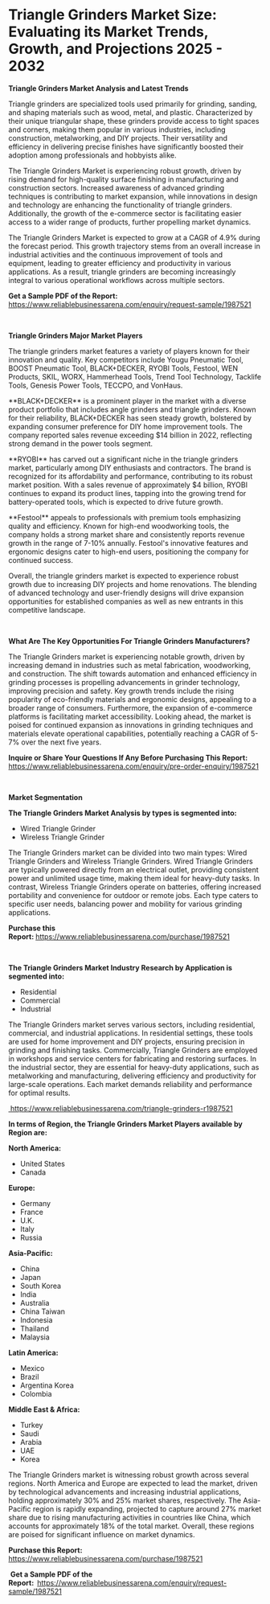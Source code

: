 <p><h1>Triangle Grinders Market Size: Evaluating its Market Trends, Growth, and Projections 2025 - 2032</h1></p><p><strong>Triangle Grinders Market Analysis and Latest Trends</strong></p>
<p><p>Triangle grinders are specialized tools used primarily for grinding, sanding, and shaping materials such as wood, metal, and plastic. Characterized by their unique triangular shape, these grinders provide access to tight spaces and corners, making them popular in various industries, including construction, metalworking, and DIY projects. Their versatility and efficiency in delivering precise finishes have significantly boosted their adoption among professionals and hobbyists alike.</p><p>The Triangle Grinders Market is experiencing robust growth, driven by rising demand for high-quality surface finishing in manufacturing and construction sectors. Increased awareness of advanced grinding techniques is contributing to market expansion, while innovations in design and technology are enhancing the functionality of triangle grinders. Additionally, the growth of the e-commerce sector is facilitating easier access to a wider range of products, further propelling market dynamics.</p><p>The Triangle Grinders Market is expected to grow at a CAGR of 4.9% during the forecast period. This growth trajectory stems from an overall increase in industrial activities and the continuous improvement of tools and equipment, leading to greater efficiency and productivity in various applications. As a result, triangle grinders are becoming increasingly integral to various operational workflows across multiple sectors.</p></p>
<p><strong>Get a Sample PDF of the Report:&nbsp;</strong> <a href="https://www.reliablebusinessarena.com/enquiry/request-sample/1987521?utm_campaign=3008&utm_medium=2&utm_source=Github&utm_content=ia&utm_term=12042025&utm_id=triangle-grinders">https://www.reliablebusinessarena.com/enquiry/request-sample/1987521</a></p>
<p>&nbsp;</p>
<p><strong>Triangle Grinders Major Market Players</strong></p>
<p><p>The triangle grinders market features a variety of players known for their innovation and quality. Key competitors include Yougu Pneumatic Tool, BOOST Pneumatic Tool, BLACK+DECKER, RYOBI Tools, Festool, WEN Products, SKIL, WORX, Hammerhead Tools, Trend Tool Technology, Tacklife Tools, Genesis Power Tools, TECCPO, and VonHaus. </p><p>**BLACK+DECKER** is a prominent player in the market with a diverse product portfolio that includes angle grinders and triangle grinders. Known for their reliability, BLACK+DECKER has seen steady growth, bolstered by expanding consumer preference for DIY home improvement tools. The company reported sales revenue exceeding $14 billion in 2022, reflecting strong demand in the power tools segment.</p><p>**RYOBI** has carved out a significant niche in the triangle grinders market, particularly among DIY enthusiasts and contractors. The brand is recognized for its affordability and performance, contributing to its robust market position. With a sales revenue of approximately $4 billion, RYOBI continues to expand its product lines, tapping into the growing trend for battery-operated tools, which is expected to drive future growth.</p><p>**Festool** appeals to professionals with premium tools emphasizing quality and efficiency. Known for high-end woodworking tools, the company holds a strong market share and consistently reports revenue growth in the range of 7-10% annually. Festool's innovative features and ergonomic designs cater to high-end users, positioning the company for continued success.</p><p>Overall, the triangle grinders market is expected to experience robust growth due to increasing DIY projects and home renovations. The blending of advanced technology and user-friendly designs will drive expansion opportunities for established companies as well as new entrants in this competitive landscape.</p></p>
<p>&nbsp;</p>
<p><strong>What Are The Key Opportunities For Triangle Grinders Manufacturers?</strong></p>
<p><p>The Triangle Grinders market is experiencing notable growth, driven by increasing demand in industries such as metal fabrication, woodworking, and construction. The shift towards automation and enhanced efficiency in grinding processes is propelling advancements in grinder technology, improving precision and safety. Key growth trends include the rising popularity of eco-friendly materials and ergonomic designs, appealing to a broader range of consumers. Furthermore, the expansion of e-commerce platforms is facilitating market accessibility. Looking ahead, the market is poised for continued expansion as innovations in grinding techniques and materials elevate operational capabilities, potentially reaching a CAGR of 5-7% over the next five years.</p></p>
<p><strong>Inquire or Share Your Questions If Any Before Purchasing This Report:</strong> <a href="https://www.reliablebusinessarena.com/enquiry/pre-order-enquiry/1987521?utm_campaign=3008&utm_medium=2&utm_source=Github&utm_content=ia&utm_term=12042025&utm_id=triangle-grinders">https://www.reliablebusinessarena.com/enquiry/pre-order-enquiry/1987521</a></p>
<p>&nbsp;</p>
<p><strong>Market Segmentation</strong></p>
<p><strong>The Triangle Grinders Market Analysis by types is segmented into:</strong></p>
<p><ul><li>Wired Triangle Grinder</li><li>Wireless Triangle Grinder</li></ul></p>
<p><p>The Triangle Grinders market can be divided into two main types: Wired Triangle Grinders and Wireless Triangle Grinders. Wired Triangle Grinders are typically powered directly from an electrical outlet, providing consistent power and unlimited usage time, making them ideal for heavy-duty tasks. In contrast, Wireless Triangle Grinders operate on batteries, offering increased portability and convenience for outdoor or remote jobs. Each type caters to specific user needs, balancing power and mobility for various grinding applications.</p></p>
<p><strong>Purchase this Report:&nbsp;</strong><a href="https://www.reliablebusinessarena.com/purchase/1987521?utm_campaign=3008&utm_medium=2&utm_source=Github&utm_content=ia&utm_term=12042025&utm_id=triangle-grinders">https://www.reliablebusinessarena.com/purchase/1987521</a></p>
<p>&nbsp;</p>
<p><strong>The Triangle Grinders Market Industry Research by Application is segmented into:</strong></p>
<p><ul><li>Residential</li><li>Commercial</li><li>Industrial</li></ul></p>
<p><p>The Triangle Grinders market serves various sectors, including residential, commercial, and industrial applications. In residential settings, these tools are used for home improvement and DIY projects, ensuring precision in grinding and finishing tasks. Commercially, Triangle Grinders are employed in workshops and service centers for fabricating and restoring surfaces. In the industrial sector, they are essential for heavy-duty applications, such as metalworking and manufacturing, delivering efficiency and productivity for large-scale operations. Each market demands reliability and performance for optimal results.</p></p>
<p><a href="https://www.reliablebusinessarena.com/triangle-grinders-r1987521?utm_campaign=3008&utm_medium=2&utm_source=Github&utm_content=ia&utm_term=12042025&utm_id=triangle-grinders">&nbsp;https://www.reliablebusinessarena.com/triangle-grinders-r1987521</a></p>
<p><strong>In terms of Region, the Triangle Grinders Market Players available by Region are:</strong></p>
<p>
    <p> <strong> North America: </strong>
        <ul>
            <li>United States</li>
            <li>Canada</li>
        </ul>
        </p> 
    <p> <strong> Europe: </strong>
        <ul>
            <li>Germany</li>
            <li>France</li>
            <li>U.K.</li>
            <li>Italy</li>
            <li>Russia</li>
        </ul>
        </p> 
    <p> <strong> Asia-Pacific: </strong>
        <ul>
            <li>China</li>
            <li>Japan</li>
            <li>South Korea</li>
            <li>India</li>
            <li>Australia</li>
            <li>China Taiwan</li>
            <li>Indonesia</li>
            <li>Thailand</li>
            <li>Malaysia</li>
        </ul>
        </p> 
    <p> <strong> Latin America: </strong>
        <ul>
            <li>Mexico</li>
            <li>Brazil</li>
            <li>Argentina Korea</li>
            <li>Colombia</li>
        </ul>
        </p> 
    <p> <strong> Middle East & Africa: </strong>
        <ul>
            <li>Turkey</li>
            <li>Saudi</li>
            <li>Arabia</li>
            <li>UAE</li>
            <li>Korea</li>
        </ul>
    </p>
    </p>
<p><p>The Triangle Grinders market is witnessing robust growth across several regions. North America and Europe are expected to lead the market, driven by technological advancements and increasing industrial applications, holding approximately 30% and 25% market shares, respectively. The Asia-Pacific region is rapidly expanding, projected to capture around 27% market share due to rising manufacturing activities in countries like China, which accounts for approximately 18% of the total market. Overall, these regions are poised for significant influence on market dynamics.</p></p>
<p><strong>Purchase this Report: </strong><a href="https://www.reliablebusinessarena.com/purchase/1987521?utm_campaign=3008&utm_medium=2&utm_source=Github&utm_content=ia&utm_term=12042025&utm_id=triangle-grinders">https://www.reliablebusinessarena.com/purchase/1987521</a></p>
<p>&nbsp;<strong>Get a Sample PDF of the Report:&nbsp;&nbsp;</strong><a href="https://www.reliablebusinessarena.com/enquiry/request-sample/1987521?utm_campaign=3008&utm_medium=2&utm_source=Github&utm_content=ia&utm_term=12042025&utm_id=triangle-grinders">https://www.reliablebusinessarena.com/enquiry/request-sample/1987521</a></p>
<p><strong></strong></p>
<p><p></p><p></p><p></p></p>